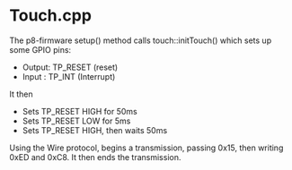 # Touch.cpp

The p8-firmware setup() method calls touch::initTouch() which sets up some GPIO pins:
- Output: TP_RESET (reset)
- Input : TP_INT (Interrupt)
  
It then
- Sets TP_RESET HIGH for 50ms
- Sets TP_RESET LOW for 5ms
- Sets TP_RESET HIGH, then waits 50ms

Using the Wire protocol, begins a transmission, passing 0x15, then writing 0xED and 0xC8. It then ends the transmission.

